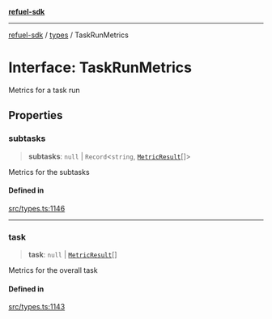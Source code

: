 [**refuel-sdk**](../../README.md)

***

[refuel-sdk](../../modules.md) / [types](../README.md) / TaskRunMetrics

# Interface: TaskRunMetrics

Metrics for a task run

## Properties

### subtasks

> **subtasks**: `null` \| `Record`\<`string`, [`MetricResult`](MetricResult.md)[]\>

Metrics for the subtasks

#### Defined in

[src/types.ts:1146](https://github.com/refuel-ai/refuel-sdk/blob/1b12f0442d5e4e331bc7d9e4f1f5828e99232382/src/types.ts#L1146)

***

### task

> **task**: `null` \| [`MetricResult`](MetricResult.md)[]

Metrics for the overall task

#### Defined in

[src/types.ts:1143](https://github.com/refuel-ai/refuel-sdk/blob/1b12f0442d5e4e331bc7d9e4f1f5828e99232382/src/types.ts#L1143)

